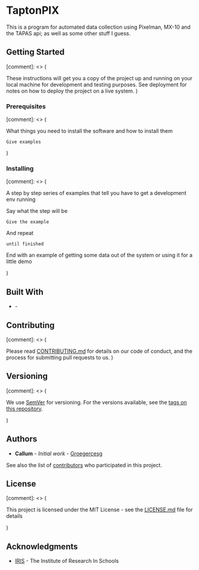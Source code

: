 # TaptonPIX

This is a program for automated data collection using Pixelman, MX-10 and the TAPAS api; as well as some other stuff I guess.

## Getting Started

[comment]: <> (

These instructions will get you a copy of the project up and running on your local machine for development and testing purposes. See deployment for notes on how to deploy the project on a live system.
)

### Prerequisites

[comment]: <> (

What things you need to install the software and how to install them

```
Give examples
```
)

### Installing

[comment]: <> (

A step by step series of examples that tell you have to get a development env running

Say what the step will be

```
Give the example
```

And repeat

```
until finished
```

End with an example of getting some data out of the system or using it for a little demo

)

## Built With

* []() -

## Contributing

[comment]: <> (

Please read [CONTRIBUTING.md](https://gist.github.com/PurpleBooth/b24679402957c63ec426) for details on our code of conduct, and the process for submitting pull requests to us.
)

## Versioning

[comment]: <> (

We use [SemVer](http://semver.org/) for versioning. For the versions available, see the [tags on this repository](https://github.com/your/project/tags).

)

## Authors

* **Callum** - *Initial work* - [Groegercesg](https://www.c-e.sg/)

See also the list of [contributors](https://github.com/your/project/contributors) who participated in this project.

## License

[comment]: <> (

This project is licensed under the MIT License - see the [LICENSE.md](LICENSE.md) file for details

)

## Acknowledgments

* [IRIS](http://www.researchinschools.org/) - The Institute of Research In Schools
